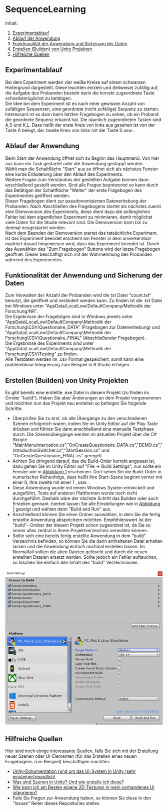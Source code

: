 # SequenceLearning
Inhalt:
1. [Experimentablauf](#experiment)
1. [Ablauf der Anwendung](#anwendung)
1. [Funktionalität der Anwendung und Sicherung der Daten](#funktionen)
1. [Erstellen (Builden) von Unity Projekten](#build)
1. [Hilfreiche Quellen](#support)

<a name="experiment"></a>
## Experimentablauf
Bei dem Experiment werden vier weiße Kreise auf einem schwarzen Hintergrund dargestellt. Diese leuchten einzeln und (teilweise) zufällig auf, die Aufgabe des Probanden besteht darin die korrekt zugeordnete Taste schnellstmöglichst zu betätigen.  
Die Idee bei dem Experiment ist es nach einer gewissen Anzahl von zufälligen Sequenzen, eine geordnete (nicht zufällige) Sequenz zu starten. Interessant ist es dann beim letzten Fragebogen zu sehen, ob ein Proband die geordnete Sequenz erkannt hat. 
Die räumlich zugeordneten Tasten sind A,S und K,L. Dass heißt der erste Kreis von links aus gesehen ist von der Taste A belegt, der zweite Kreis von links mit der Taste S usw. . 
<a name="anwendung"></a>
## Ablauf der Anwendung
Beim Start der Anwendung öffnet sich zu Beginn das Hauptmenü. Von hier aus kann ein Task gestartet oder die Anwendung gestoppt werden.  
Wählt man die Schaltfläche "Start" aus so öffnet sich als nächstes Fenster eine kurze Erläuterung über den Ablauf des Experiments.  
Weitere Fragen zum Verständnis der gestellten Aufgabe können dann anschließend gestellt werden. Sind alle Fragen beantwortet so kann durch das Betätigen der Schaltfläche "Weiter" der erste Fragebogen des Experimentes geöffnet werden.  
Dieser Fragebogen dient zur pseudonomisierten Datenerhebung der Probanden. Nach Abschließen des Fragebogens startet als nächstes zuerst eine Demoversion des Experiments, diese dient dazu die anfänglichen Fehler bei dem eigentlichen Experiment zu minimieren, damit möglichst viele Daten für die Studie relevant sind. Die Demoversion kann bis zu dreimal neugestartet werden.  
Nach dem Beenden der Demoversion startet das tatsächliche Experiment. Ist das Experiment beendet erscheint ein Fenster in dem unverkennbar markiert darauf hingewiesen wird, dass das Experiment beendet ist. Durch das Auswählen des "Zum Fragebogen" Buttons wird der letzte Fragebogen geöffnet. Dieser beschäftigt sich mit der Wahrnehmung des Probanden während des Experimentes.  
<a name="funktionen"></a>
## Funktionalität der Anwendung und Sicherung der Daten
Zum Verwalten der Anzahl der Probanden wird die txt Datei "count.txt" benutzt, die geöffnet und verändert werden kann. Zu finden ist die .txt Datei bei Windows unter "AppData/LocalLow/DefaultCompany/Methodik der Forschung/NR".  
Die Ergebnisse der Fragebögen sind in Windows jeweils unter "AppData\LocalLow\DefaultCompany\Methodik der Forschung\CSV\Questionaire_DATA" (Fragebogen zur Datenerhebung) und "AppData\LocalLow\DefaultCompany\Methodik der Forschung\CSV\Questionaire_FINAL" (Abschließender Fragebogen).  
Die Ergebnisse des Experiments sind unter "AppData\LocalLow\DefaultCompany\Methodik der Forschung\CSV\Testing" zu finden.  
Alle Testdaten werden im .csv Format gespeichert, somit kann eine problemblose Integrierung zum Beispiel in R Studio erfolgen.

<a name="build"></a>
## Erstellen (Builden) von Unity Projekten
Es gibt bereits eine erstellte .exe Datei in diesem Projekt (zu finden im Ornder "build"). Haben Sie aber Änderungen an dem Projekt vorgenommen und möchten nun das Projekt neu erstellen so befolgen Sie folgende Schritte:
* Überprüfen Sie zu erst, ob alle Übergänge zu den verschiedenen Szenen erfolgreich waren, indem Sie im Unity Editor auf die Play Taste drücken und führen Sie dann anschließend eine manuelle Testphase durch. Die Szenenübergänge werden im aktuellen Projekt über die C# Skripte "MainMenuIntercation.cs","OnCreateQuestionaire_DATA.cs","DEMO.cs","IntroductionSwitcher.cs","StartSession.cs" und "OnCreateQuestionaire_FINAL.cs" geregelt.
* Achten Sie dringend darauf, das die Build-Order korrekt angpasst ist, dazu gehen Sie im Unity Editor auf "File -> Build Settings", nun sollte ein Fenster wie in [Abbildung 1](#buildbild) erscheinen. Dort sehen Sie die Build-Order in numerischer Reihenfolge, dass heißt Ihre Start-Szene beginnt vorner mit einer 0, Ihre zweite mit einer 1 , usw. .
* Diese Anwendung wurde mit einem Windows System entwickelt und ausgeführt, Tests auf anderen Plattformen wurde noch nicht durchgeführt. Deshalb wäre der nächste Schritt das Builden oder auch Erstellen gennant. hierbei lassen Sie alle Einstellungen wie in [Abbildung 1](#buildbild) gezeigt und wählen dann "Build and Run" aus.
* Anschließend können Sie einen Ordner auswählen, in dem Sie die fertig erstellte Anwendung abspeichern möchten. Empfehlenswert ist der "build"- Ordner der diesem Projekt schon zugeordnet ist, da Sie so immer alles zentral in Ihrem Projektverzeichnis verwalten können.
* Sollte sich eine bereits fertig erstellte Anwendung in dem "build" Verzeichnis befinden, so können Sie die darin enthaltenen Datei erhalten lassen und die Anwendung einfach nochmal erstellen lassen. Im Normalfall sollten die alten Dateien gelöscht und durch die neuen erstellten Dateien ersetzt werden. Sollte jedoch ein Fehler auftauchen, so löschen Sie einfach den Inhalt des "build" Verzeichnisses.

<a name="buildbild"></a>
![alt text](https://github.com/Anker13/SequenceLearning/blob/master/Pictures/BuildStructure.PNG "Abbildung 1: Build-Struktur in Unity")

<a name="support"></a>
## Hilfreiche Quellen 
Hier sind noch einige interessante Quellen, falls Sie sich mit der Erstellung neuer Szenen oder UI-Elementen (für das Erstellen eines neuen Fragebogens zum Beispiel) beschäftigen möchten:
* [Unity-Dokumentation rund um das UI-System in Unity (sehr einsteigerfreundlich)](https://docs.unity3d.com/2018.3/Documentation/Manual/UISystem.html)
* [Was sind Szenen in Unity? Und wie erstelle ich diese?](https://docs.unity3d.com/2018.3/Documentation/Manual/CreatingScenes.html)
* [Wie kann ich am Besten eigene 2D-Texturen in mein vorhandenes UI integrieren?](https://docs.unity3d.com/2018.3/Documentation/Manual/Sprites.html)
* Falls Sie Fragen zur Anwendung haben, so können Sie diese in den "Issues" Reiter dieses Repositories stellen. 
